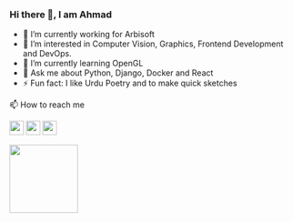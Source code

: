 ### Hi there 👋, I am Ahmad 

- 🔭 I’m currently working for Arbisoft
- 👀 I’m interested in Computer Vision, Graphics, Frontend Development and DevOps.
- 🌱 I’m currently learning OpenGL 
- 💬 Ask me about Python, Django, Docker and React
- ⚡ Fun fact: I like Urdu Poetry and to make quick sketches

📫 How to reach me
<p>
  <a href="mailto:ahmadnaeemk12@gmail.com"><img src="https://img.shields.io/badge/-Email-white?&style=for-the-badge&logo=gmail&logoColor=EA4335" height=25></a> <a href="https://www.instagram.com/ahm3dnaeem/"><img src="https://img.shields.io/badge/-Instagram-white?&style=for-the-badge&logo=instagram&logoColor=deepPink" height=25></a> <a href="https://www.linkedin.com/in/muhammad-ahmad-naeem-aa2614185"><img src="https://img.shields.io/badge/-LinkedIn-white?&style=for-the-badge&logo=linkedin&logoColor=0A66C2" height=25></a>
</p
  
<div style="width:100%;">
    <img src="https://komarev.com/ghpvc/?username=AhmadNaeemK&style=flat-square&color=blue" alt="" style="width:120px;"/>
</div>

<!-- ![Ahmad's Top 5 used langs](https://github-readme-stats.vercel.app/api/top-langs/?username=AhmadNaeemK&langs_count=5&theme=dark) -->


